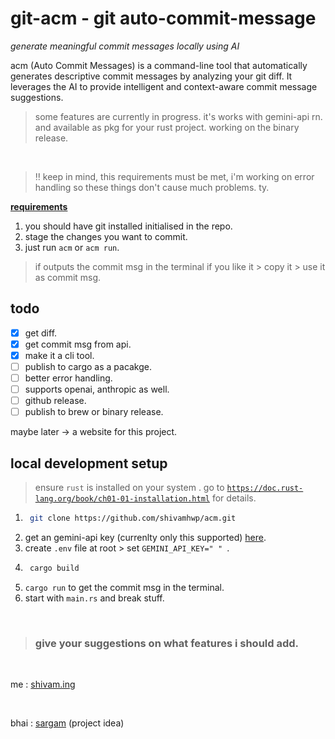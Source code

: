 # git-acm - git auto-commit-message

_generate meaningful commit messages locally using AI_

acm (Auto Commit Messages) is a command-line tool that automatically generates descriptive commit messages by analyzing your git diff. It leverages the AI to provide intelligent and context-aware commit message suggestions.

> some features are currently in progress. it's works with gemini-api rn. and available as pkg for your rust project. working on the binary release.

<br>

> ‼ keep in mind, this requirements must be met, i'm working on error handling so these things don't cause much problems. ty.

<b><u>requirements</u></b>

1. you should have git installed initialised in the repo.
2. stage the changes you want to commit.
3. just run `acm` or `acm run`.

> if outputs the commit msg in the terminal if you like it > copy it > use it as commit msg.

## todo

- [x] get diff.
- [x] get commit msg from api.
- [x] make it a cli tool.
- [ ] publish to cargo as a pacakge.
- [ ] better error handling.
- [ ] supports openai, anthropic as well.
- [ ] github release.
- [ ] publish to brew or binary release.

maybe later -> a website for this project.

## local development setup

> ensure `rust` is installed on your system . go to [`https://doc.rust-lang.org/book/ch01-01-installation.html`](https://doc.rust-lang.org/book/ch01-01-installation.html) for details.

1. ```bash
    git clone https://github.com/shivamhwp/acm.git
   ```
2. get an gemini-api key (currenlty only this supported) [here](https://ai.google.dev/gemini-api/docs/quickstart?lang=rest).
3. create `.env` file at root > set `GEMINI_API_KEY=" " `.
4. ```bash
    cargo build
   ```
5. `cargo run` to get the commit msg in the terminal.
6. start with `main.rs` and break stuff.

<br>

> ### give your suggestions on what features i should add.

<br>

me : [shivam.ing](https://shivam.ing)

<br>

bhai : [sargam](https://x.com/sargampoudel) (project idea)
